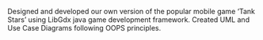 Designed and developed our own version of the popular mobile game ‘Tank Stars’ using LibGdx java game development framework. Created UML and Use Case Diagrams following OOPS principles.
